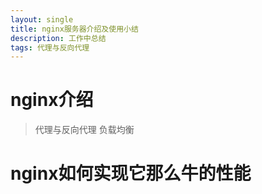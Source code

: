 ```yaml
---
layout: single
title: nginx服务器介绍及使用小结
description: 工作中总结
tags: 代理与反向代理
---
```


# nginx介绍
>代理与反向代理
负载均衡

# nginx如何实现它那么牛的性能

